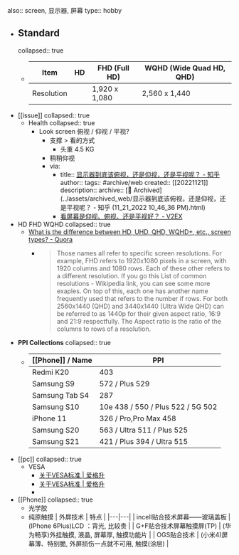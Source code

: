 also:: screen, 显示器, 屏幕
type:: hobby

- ## Standard
  collapsed:: true
  - | Item | HD | FHD (Full HD) | WQHD (Wide Quad HD, QHD) |
    |--------|------|--------|----------|
    | Resolution | | 1,920 x 1,080 | 2,560 x 1,440 |
- [[issue]]
  collapsed:: true
  - Health
    collapsed:: true
    - Look screen 俯视 / 仰视 / 平视?
      - 支撑 > 看的方式
        - 头重 4.5 KG
      - 稍稍仰视
      - via:
        - title:: [显示器到底该俯视，还是仰视，还是平视呢？ - 知乎](https://www.zhihu.com/question/20307385)
          author:: 
          tags:: #archive/web
          created:: [[20221121]]
          description:: 
          archive:: [💾 Archived](../assets/archived_web/显示器到底该俯视，还是仰视，还是平视呢？ - 知乎 (11_21_2022 10_46_36 PM).html)
        - [看屏幕是仰视、俯视、还是平视好？ - V2EX](https://www.v2ex.com/t/763790)
- HD FHD WQHD
  collapsed:: true
  - [What is the difference between HD, UHD, QHD, WQHD+, etc., screen types? - Quora](https://www.quora.com/What-is-the-difference-between-HD-UHD-QHD-WQHD+-etc-screen-types)
    - > Those names all refer to specific screen resolutions. For example, FHD refers to 1920x1080 pixels in a screen, with 1920 columns and 1080 rows. Each of these other refers to a different resolution. If you go this List of common resolutions - Wikipedia link, you can see some more exaples. On top of this, each one has another name frequently used that refers to the number if rows. For both 2560x1440 (QHD) and 3440x1440 (Ultra Wide QHD) can be referred to as 1440p for their given aspect ratio, 16:9 and 21:9 respectfully. The Aspect ratio is the ratio of the columns to rows of a resolution.
- **PPI Collections**
  collapsed:: true
  - | [[Phone]] / Name | PPI |
    |---|---|
    | Redmi K20 | 403 |
    | Samsung S9 | 572 / Plus 529 |
    | Samsung Tab S4 | 287 |
    | Samsung S10 | 10e 438 / 550 / Plus 522 / 5G 502 |
    | iPhone 11 | 326 / Pro,Pro Max 458 |
    | Samsung S20 | 563 / Ultra 511 / Plus 525 |
    | Samsung S21 | 421 / Plus 394 / Ultra 515 |
- [[pc]]
  collapsed:: true
  - VESA
    - [关于VESA标准 | 爱格升](https://www.ergotron.com/zh-cn/%E6%94%AF%E6%8C%81%E4%B8%AD%E5%BF%83/%E5%85%B3%E4%BA%8Evesa%E6%A0%87%E5%87%86)
    - [关于VESA标准 | 爱格升](https://www.ergotron.com/zh-cn/%E6%94%AF%E6%8C%81%E4%B8%AD%E5%BF%83/%E5%85%B3%E4%BA%8Evesa%E6%A0%87%E5%87%86)
    -
- [[Phone]]
  collapsed:: true
  - 光学胶
  - 纯原触摸
    | 外屏技术 | 特点 |
    |---|---|
    | incell贴合技术屏幕——玻璃盖板 | (IPhone 6Plus)LCD ：背光, 比较贵 |
    | G+F贴合技术屏幕触摸屏(TP) | (华为畅享)外挂触摸, 液晶, 屏幕厚, 触摸功能片 |
    | OGS贴合技术 | (小米4)屏幕薄、特别脆, 外屏损伤一点就不可用, 触摸(涂层) |